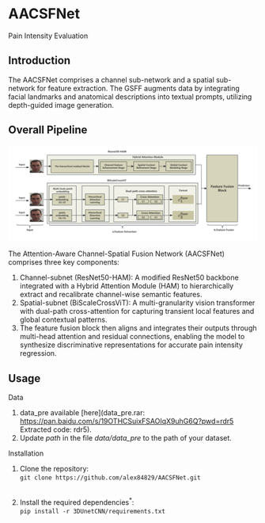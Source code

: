 # AACSFNet
Pain Intensity Evaluation

## Introduction <a name="Abstract"></a>
The AACSFNet comprises a channel sub-network and a spatial sub-network for feature extraction. The GSFF augments data by integrating facial landmarks and anatomical descriptions into textual prompts, utilizing depth-guided image generation. 

## Overall Pipeline

![architecture](./image/method.png)

The Attention-Aware Channel-Spatial Fusion Network (AACSFNet) comprises three key components:  
1) Channel-subnet (ResNet50-HAM): A modified ResNet50 backbone integrated with a Hybrid Attention Module (HAM) to hierarchically extract and recalibrate channel-wise semantic features.
2) Spatial-subnet (BiScaleCrossViT): A multi-granularity vision transformer with dual-path cross-attention for capturing transient local features and global contextual patterns.
3) The feature fusion block then aligns and integrates their outputs through multi-head attention and residual connections, enabling the model to synthesize discriminative representations for accurate pain intensity regression.  

## Usage

Data

1) data_pre available [here](data_pre.rar: https://pan.baidu.com/s/19OTHCSuixFSAOIqX9uhG6Q?pwd=rdr5    Extracted code: rdr5).
2) Update *path* in the file *data/data_pre* to the path of your dataset.

Installation
1) Clone the repository:<br />
```git clone https://github.com/alex84829/AACSFNet.git``` <br /><br />

2. Install the required dependencies<sup>*</sup>:<br />
```pip install -r 3DUnetCNN/requirements.txt``` 

